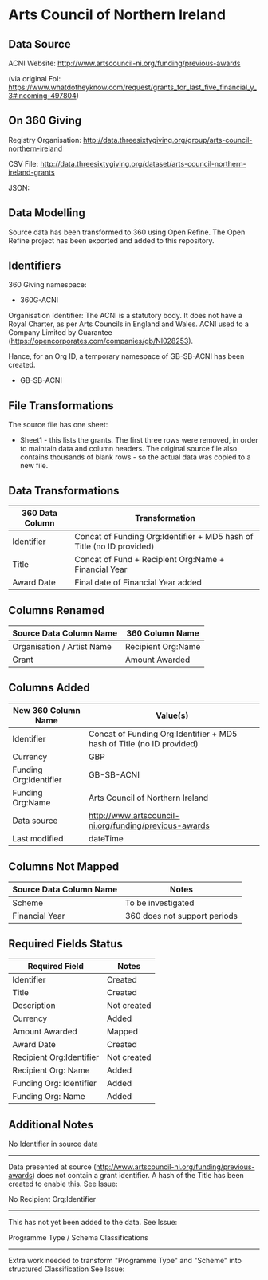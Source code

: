 Arts Council of Northern Ireland
================================

Data Source
-------------
ACNI Website: http://www.artscouncil-ni.org/funding/previous-awards

(via original FoI: https://www.whatdotheyknow.com/request/grants_for_last_five_financial_y_3#incoming-497804)

On 360 Giving
------------------
Registry Organisation: http://data.threesixtygiving.org/group/arts-council-northern-ireland

CSV File: http://data.threesixtygiving.org/dataset/arts-council-northern-ireland-grants

JSON: 


Data Modelling
------------------
Source data has been transformed to 360 using Open Refine.  The Open Refine project has been exported and added to this repository.


Identifiers
---------------
360 Giving namespace:

* 360G-ACNI

Organisation Identifier:
The ACNI is a statutory body.  It does not have a Royal Charter, as per Arts Councils in England and Wales.  ACNI used to a Company Limited by Guarantee (https://opencorporates.com/companies/gb/NI028253).

Hance, for an Org ID, a temporary namespace of GB-SB-ACNI has been created.

* GB-SB-ACNI

File Transformations
-------------------------
The source file has one sheet:

* Sheet1 - this lists the grants.  The first three rows were removed, in order to maintain data and column headers.  The original source file also contains thousands of blank rows - so the actual data was copied to a new file.

Data Transformations
------------------------

| 360 Data Column | Transformation                                                        |
|-----------------|-----------------------------------------------------------------------|
| Identifier      | Concat of Funding Org:Identifier + MD5 hash of Title (no ID provided) |
| Title           | Concat of Fund + Recipient Org:Name + Financial Year                  |
| Award Date      | Final date of Financial Year added                                    |

Columns Renamed
-------------------------

| Source Data Column Name    | 360 Column Name    |
|----------------------------|--------------------|
| Organisation / Artist Name | Recipient Org:Name |
| Grant                      | Amount Awarded     |


Columns Added
----------------

| New 360 Column Name    | Value(s)                                                              |
|------------------------|-----------------------------------------------------------------------|
| Identifier             | Concat of Funding Org:Identifier + MD5 hash of Title (no ID provided) |
| Currency               | GBP                                                                   |
| Funding Org:Identifier | GB-SB-ACNI                                                            |
| Funding Org:Name       | Arts Council of Northern Ireland                                      |
| Data source            | http://www.artscouncil-ni.org/funding/previous-awards                 |
| Last modified          | dateTime                                                              |

Columns Not Mapped
--------------------

| Source Data Column Name | Notes                        |
|-------------------------|------------------------------|
| Scheme                  | To be investigated           |
| Financial Year          | 360 does not support periods |

Required Fields Status
------------------------------

| Required Field           | Notes       |
|--------------------------|-------------|
| Identifier               | Created     |
| Title                    | Created     |
| Description              | Not created |
| Currency                 | Added       |
| Amount Awarded           | Mapped      |
| Award Date               | Created     |
| Recipient Org:Identifier | Not created |
| Recipient Org: Name      | Added       |
| Funding Org: Identifier  | Added       |
| Funding Org: Name        | Added       |

Additional Notes
-----------------------

No Identifier in source data
*********************************************
Data presented at source (http://www.artscouncil-ni.org/funding/previous-awards) does not contain a grant identifier.  A hash of the Title has been created to enable this. 
See Issue:

No Recipient Org:Identifier
*********************************************
This has not yet been added to the data.
See Issue:

Programme Type / Schema Classifications
*********************************************
Extra work needed to transform "Programme Type" and "Scheme" into structured Classification
See Issue: 


